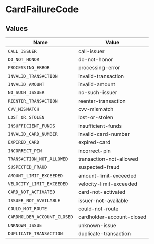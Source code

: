 # CardFailureCode


## Values

| Name                        | Value                       |
| --------------------------- | --------------------------- |
| `CALL_ISSUER`               | call-issuer                 |
| `DO_NOT_HONOR`              | do-not-honor                |
| `PROCESSING_ERROR`          | processing-error            |
| `INVALID_TRANSACTION`       | invalid-transaction         |
| `INVALID_AMOUNT`            | invalid-amount              |
| `NO_SUCH_ISSUER`            | no-such-issuer              |
| `REENTER_TRANSACTION`       | reenter-transaction         |
| `CVV_MISMATCH`              | cvv-mismatch                |
| `LOST_OR_STOLEN`            | lost-or-stolen              |
| `INSUFFICIENT_FUNDS`        | insufficient-funds          |
| `INVALID_CARD_NUMBER`       | invalid-card-number         |
| `EXPIRED_CARD`              | expired-card                |
| `INCORRECT_PIN`             | incorrect-pin               |
| `TRANSACTION_NOT_ALLOWED`   | transaction-not-allowed     |
| `SUSPECTED_FRAUD`           | suspected-fraud             |
| `AMOUNT_LIMIT_EXCEEDED`     | amount-limit-exceeded       |
| `VELOCITY_LIMIT_EXCEEDED`   | velocity-limit-exceeded     |
| `CARD_NOT_ACTIVATED`        | card-not-activated          |
| `ISSUER_NOT_AVAILABLE`      | issuer-not-available        |
| `COULD_NOT_ROUTE`           | could-not-route             |
| `CARDHOLDER_ACCOUNT_CLOSED` | cardholder-account-closed   |
| `UNKNOWN_ISSUE`             | unknown-issue               |
| `DUPLICATE_TRANSACTION`     | duplicate-transaction       |